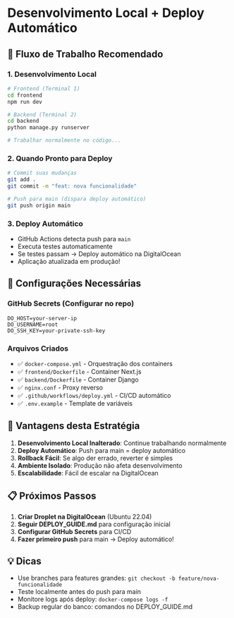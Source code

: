 # Desenvolvimento Local + Deploy Automático

## 🎯 **Fluxo de Trabalho Recomendado**

### **1. Desenvolvimento Local** 
```bash
# Frontend (Terminal 1)
cd frontend
npm run dev

# Backend (Terminal 2) 
cd backend
python manage.py runserver

# Trabalhar normalmente no código...
```

### **2. Quando Pronto para Deploy**
```bash
# Commit suas mudanças
git add .
git commit -m "feat: nova funcionalidade"

# Push para main (dispara deploy automático)
git push origin main
```

### **3. Deploy Automático**
- GitHub Actions detecta push para `main`
- Executa testes automaticamente
- Se testes passam → Deploy automático na DigitalOcean
- Aplicação atualizada em produção!

## 🔧 **Configurações Necessárias**

### **GitHub Secrets (Configurar no repo)**
```
DO_HOST=your-server-ip
DO_USERNAME=root
DO_SSH_KEY=your-private-ssh-key
```

### **Arquivos Criados**
- ✅ `docker-compose.yml` - Orquestração dos containers
- ✅ `frontend/Dockerfile` - Container Next.js
- ✅ `backend/Dockerfile` - Container Django  
- ✅ `nginx.conf` - Proxy reverso
- ✅ `.github/workflows/deploy.yml` - CI/CD automático
- ✅ `.env.example` - Template de variáveis

## 🚀 **Vantagens desta Estratégia**

1. **Desenvolvimento Local Inalterado**: Continue trabalhando normalmente
2. **Deploy Automático**: Push para main = deploy automático
3. **Rollback Fácil**: Se algo der errado, reverter é simples
4. **Ambiente Isolado**: Produção não afeta desenvolvimento
5. **Escalabilidade**: Fácil de escalar na DigitalOcean

## 📋 **Próximos Passos**

1. **Criar Droplet na DigitalOcean** (Ubuntu 22.04)
2. **Seguir DEPLOY_GUIDE.md** para configuração inicial
3. **Configurar GitHub Secrets** para CI/CD
4. **Fazer primeiro push** para main → Deploy automático!

## 💡 **Dicas**

- Use branches para features grandes: `git checkout -b feature/nova-funcionalidade`
- Teste localmente antes do push para main
- Monitore logs após deploy: `docker-compose logs -f`
- Backup regular do banco: comandos no DEPLOY_GUIDE.md
